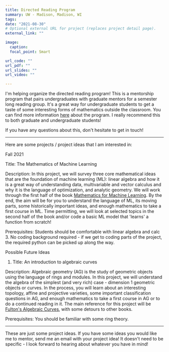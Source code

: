 ```yaml
---
title: Directed Reading Program
summary: UW - Madison, Madison, WI
tags:
date: "2021-08-30"
# Optional external URL for project (replaces project detail page).
external_link: ""

image:
  caption: 
  focal_point: Smart

url_code: ""
url_pdf: ""
url_slides: ""
url_video: ""

---
```


I'm helping organize the directed reading program! This is a mentorship program that pairs undergraduates with graduate mentors for a semester long reading group. It's a great way for undergraduate students to get a taste of some interesting forms of mathematics outside the classroom. You can find more information [here](https://hilbert.math.wisc.edu/~drp/) about the program. I really recommend this to both graduate and undergraduate students!

If you have any questions about this, don't hesitate to get in touch!

-----------------------

Here are some projects / project ideas that I am interested in:

Fall 2021

Title: The Mathematics of Machine Learning

Description: In this project, we will survey three core mathematical ideas that are the foundation of machine learning (ML): linear algebra and how it is a great way of understanding data, multivariable and vector calculus and why it is the language of optimization, and analytic geometry. We will work through the first half of the book [Mathematics for Machine Learning](https://mml-book.github.io/). By the end, the aim will be for you to understand the language of ML, its moving parts, some historically important ideas, and enough mathematics to take a first course in ML. Time permitting, we will look at selected topics in the second half of the book and/or code a basic ML model that 'learns' a function from scratch!

Prerequisites: Students should be comfortable with linear algebra and calc 3. No coding background required - if we get to coding parts of the project, the required python can be picked up along the way. 

Possible Future Ideas

1) Title: An introduction to algebraic curves

Description: Algebraic geometry (AG) is the study of geometric objects using the language of rings and modules. In this project, we will understand the algebra of the simplest (and very rich) case - dimension 1 geometric objects or curves. In the process, you will learn about an interesting topology, affine and projective varieties, some important classification questions in AG, and enough mathematics to take a first course in AG or to do a continued reading in it. The main reference for this project will be [Fulton's Algebraic Curves](http://www.math.lsa.umich.edu/~wfulton/CurveBook.pdf), with some detours to other books. 

Prerequisites: You should be familiar with some ring theory.

------------------------

These are just some project ideas. If you have some ideas you would like me to mentor, send me an email with your project idea! It doesn't need to be specific - I look forward to hearing about whatever you have in mind!


